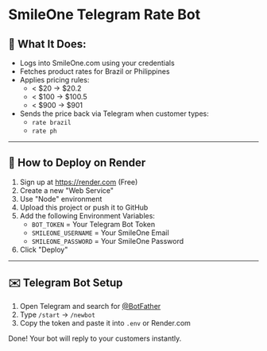 # SmileOne Telegram Rate Bot

## 🔧 What It Does:
- Logs into SmileOne.com using your credentials
- Fetches product rates for Brazil or Philippines
- Applies pricing rules:
  - < $20 → $20.2
  - < $100 → $100.5
  - < $900 → $901
- Sends the price back via Telegram when customer types:
  - `rate brazil`
  - `rate ph`

---

## 🚀 How to Deploy on Render

1. Sign up at https://render.com (Free)
2. Create a new "Web Service"
3. Use "Node" environment
4. Upload this project or push it to GitHub
5. Add the following Environment Variables:
   - `BOT_TOKEN` = Your Telegram Bot Token
   - `SMILEONE_USERNAME` = Your SmileOne Email
   - `SMILEONE_PASSWORD` = Your SmileOne Password
6. Click "Deploy"

---

## ✉️ Telegram Bot Setup

1. Open Telegram and search for [@BotFather](https://t.me/BotFather)
2. Type `/start` → `/newbot`
3. Copy the token and paste it into `.env` or Render.com

Done! Your bot will reply to your customers instantly.

